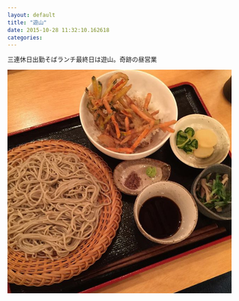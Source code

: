 ```yaml
---
layout: default
title: "遊山"
date: 2015-10-28 11:32:10.162618
categories: 
---
```


三連休日出勤そばランチ最終日は遊山。奇跡の昼営業

![遊山の昼営業](/assets/images/201509/924051_1621855211435380_883001010_n.jpg)



